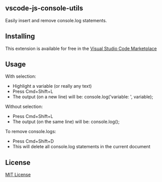 ## vscode-js-console-utils

Easily insert and remove console.log statements.

[](https://i.imgur.com/0tiesd2.gifv)

## Installing

This extension is available for free in the [Visual Studio Code Marketplace](https://marketplace.visualstudio.com/items?itemName=whtouche.vscode-js-console-utils)

## Usage

With selection:
* Highlight a variable (or really any text)
* Press Cmd+Shift+L
* The output (on a new line) will be: console.log('variable: ', variable);

Without selection:
* Press Cmd+Shift+L
* The output (on the same line) will be: console.log();

To remove console.logs:
* Press Cmd+Shift+D
* This will delete all console.log statements in the current document


## License
[MIT License](LICENSE.md)